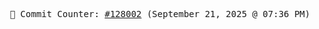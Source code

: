 <p align="center">
    <samp>
        📮 Commit Counter: <a href="https://github.com/Javascript-void0/Javascript-void0/commits/main">#128002</a> (September 21, 2025 @ 07:36 PM)
    </samp>
</p>
